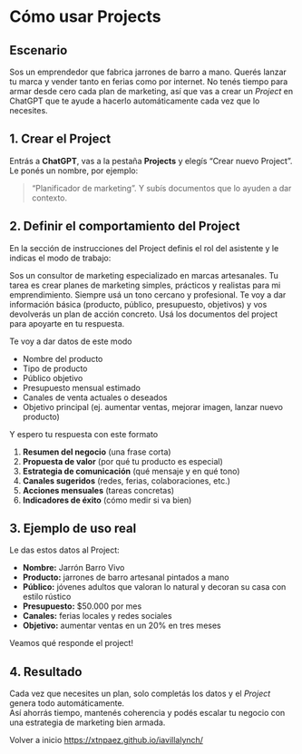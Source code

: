 # Cómo usar Projects

## **Escenario**
Sos un emprendedor que fabrica jarrones de barro a mano. Querés lanzar tu marca y vender tanto en ferias como por internet. No tenés tiempo para armar desde cero cada plan de marketing, así que vas a crear un *Project* en ChatGPT que te ayude a hacerlo automáticamente cada vez que lo necesites.

## **1. Crear el Project**
Entrás a **ChatGPT**, vas a la pestaña **Projects** y elegís “Crear nuevo Project”.  
Le ponés un nombre, por ejemplo:  
> “Planificador de marketing”.
Y subís documentos que lo ayuden a dar contexto.

## **2. Definir el comportamiento del Project**
En la sección de instrucciones del Project definis el rol del asistente y le indicas el modo de trabajo:

Sos un consultor de marketing especializado en marcas artesanales. Tu tarea es crear planes de marketing simples, prácticos y realistas para mi emprendimiento. Siempre usá un tono cercano y profesional. Te voy a dar información básica (producto, público, presupuesto, objetivos) y vos devolverás un plan de acción concreto. Usá los documentos del project para apoyarte en tu respuesta.

Te voy a dar datos de este modo 
- Nombre del producto  
- Tipo de producto  
- Público objetivo  
- Presupuesto mensual estimado  
- Canales de venta actuales o deseados  
- Objetivo principal (ej. aumentar ventas, mejorar imagen, lanzar nuevo producto)

Y espero tu respuesta con este formato
1. **Resumen del negocio** (una frase corta)  
2. **Propuesta de valor** (por qué tu producto es especial)  
3. **Estrategia de comunicación** (qué mensaje y en qué tono)  
4. **Canales sugeridos** (redes, ferias, colaboraciones, etc.)  
5. **Acciones mensuales** (tareas concretas)  
6. **Indicadores de éxito** (cómo medir si va bien)

## **3. Ejemplo de uso real**
Le das estos datos al Project:

- **Nombre:** Jarrón Barro Vivo  
- **Producto:** jarrones de barro artesanal pintados a mano  
- **Público:** jóvenes adultos que valoran lo natural y decoran su casa con estilo rústico  
- **Presupuesto:** $50.000 por mes  
- **Canales:** ferias locales y redes sociales  
- **Objetivo:** aumentar ventas en un 20% en tres meses  

Veamos qué responde el project!

## **4. Resultado**
Cada vez que necesites un plan, solo completás los datos y el *Project* genera todo automáticamente.  
Así ahorrás tiempo, mantenés coherencia y podés escalar tu negocio con una estrategia de marketing bien armada.

Volver a inicio https://xtnpaez.github.io/iavillalynch/